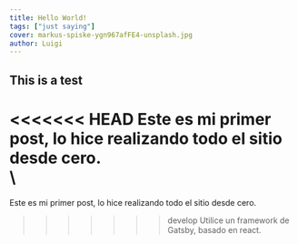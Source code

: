 ```yaml
---
title: Hello World!
tags: ["just saying"]
cover: markus-spiske-ygn967afFE4-unsplash.jpg
author: Luigi
---
```


## This is a test

<re-img src="markus-spiske-ygn967afFE4-unsplash.jpg" title="Photo by Markus Spiske on Unsplash"></re-img>

<<<<<<< HEAD
Este es mi primer post, lo hice realizando todo el sitio desde cero. 
\
\
=======
Este es mi primer post, lo hice realizando todo el sitio desde cero.

>>>>>>> develop
Utilice un framework de Gatsby, basado en react.